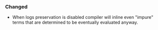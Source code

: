 ### Changed

- When logs preservation is disabled compiler will inline even "impure" terms 
that are determined to be eventually evaluated anyway. 
